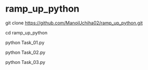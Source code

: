 # ramp_up_python
git clone https://github.com/ManojUchiha02/ramp_up_python.git

cd ramp_up_python

python Task_01.py

python Task_02.py

python Task_03.py
